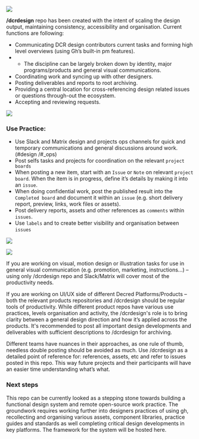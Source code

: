 ![](https://i.ibb.co/vjKD6Tv/dcrdesign-0219.png)

**/dcrdesign** repo has been created with the intent of scaling the design output, maintaining consistency, accessibility and organisation. Current functions are following: 

- Communicating DCR design contributors current tasks and forming high level overviews (using Gh’s built-in pm features). 
- - The discipline can be largely broken down by identity, major programs/products and general visual communications.
- Coordinating work and syncing up with other designers. 
- Posting deliverables and reports to root archiving. 
- Providing a central location for cross-referencing design related issues or questions through-out the ecosystem.
- Accepting and reviewing requests. 

![](https://i.ibb.co/tmCqvYg/dcrdesign-repos.png)

### Use Practice: 
- Use Slack and Matrix design and projects ops channels for quick and temporary communications and general discussions around work. (#design /#_ops)
- Post selfs tasks and projects for coordination on the relevant `project boards`
- When posting a new item, start with an `Issue` or `Note` on relevant `project board`. When the item is in progress, define it’s details by making it into an `issue`. 
- When doing confidential work, post the published result into the `Completed board` and document it within an `issue` (e.g. short delivery report, preview, links, work files or assets).
- Post delivery reports, assets and other references as `comments` within `issues`. 
- Use `labels` and to create better visibility and organisation between `issues` 

![](https://image.ibb.co/mYFNo8/Screen_Shot_2018_05_18_at_20_27_30.png)

![](https://image.ibb.co/jdXwVo/Screen_Shot_2018_05_26_at_19_33_22.png)

If you are working on visual, motion design or illustration tasks for use in general visual communication (e.g. promotion, marketing, instructions…) – using only /dcrdesign repo and Slack/Matrix will cover most of the productivity needs.

If you are working on UI/UX side of different Decred Platforms/Products – both the relevant products repositories and /dcrdesign should be regular tools of productivity. While different product repos have various use practices, levels organisation and activity, the /dcrdesign's role is to bring clarity between a general design direction and how it’s applied across the products. It's recommended to post all important design developments and deliverables with sufficient descriptions to /dcrdesign for archiving. 

Different teams have nuances in their approaches, as one rule of thumb, needless double posting should be avoided as much. Use /dcrdesign as a detailed point of reference for: references, assets, etc and refer to issues posted in this repo. This way future projects and their participants will have an easier time understanding what’s what. 

### Next steps
This repo can be currently looked as a stepping stone towards building a functional design system and remote open-source work practice. The groundwork requires working further into designers practices of using gh, recollecting and organising various assets, component libraries, practice guides and standards as well completing critical design developments in key platforms. The framework for the system will be hosted here. 

